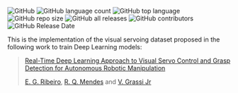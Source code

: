 ![GitHub](https://img.shields.io/github/license/RauldeQueirozMendes/USP-VS-CP-Dataset?style=plastic) 
![GitHub language count](https://img.shields.io/github/languages/count/RauldeQueirozMendes/USP-VS-CP-Dataset?style=plastic)
![GitHub top language](https://img.shields.io/github/languages/top/RauldeQueirozMendes/USP-VS-CP-Dataset?style=plastic)
![GitHub repo size](https://img.shields.io/github/repo-size/RauldeQueirozMendes/USP-VS-CP-Dataset?style=plastic)
![GitHub all releases](https://img.shields.io/github/downloads/RauldeQueirozMendes/USP-VS-CP-Dataset/total)
![GitHub contributors](https://img.shields.io/github/contributors/RauldeQueirozMendes/USP-VS-CP-Dataset)
![GitHub Release Date](https://img.shields.io/github/release-date/RauldeQueirozMendes/USP-VS-CP-Dataset)

This is the implementation of the visual servoing dataset proposed in the following work to train Deep Learning models:

> [Real-Time Deep Learning Approach to Visual Servo Control and Grasp Detection for Autonomous Robotic Manipulation](https://arxiv.org/abs/2010.06544)
>
> [E. G. Ribeiro](eduardogr@usp.br), [R. Q. Mendes](raulmendes@usp.br) and [V. Grassi Jr](vgrassi@usp.br)

